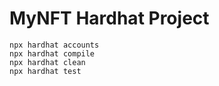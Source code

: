 # MyNFT Hardhat Project


```shell
npx hardhat accounts
npx hardhat compile
npx hardhat clean
npx hardhat test
```
